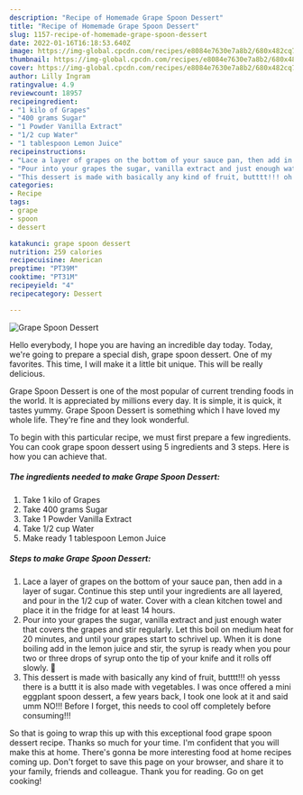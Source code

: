 ```yaml
---
description: "Recipe of Homemade Grape Spoon Dessert"
title: "Recipe of Homemade Grape Spoon Dessert"
slug: 1157-recipe-of-homemade-grape-spoon-dessert
date: 2022-01-16T16:18:53.640Z
image: https://img-global.cpcdn.com/recipes/e8084e7630e7a8b2/680x482cq70/grape-spoon-dessert-recipe-main-photo.jpg
thumbnail: https://img-global.cpcdn.com/recipes/e8084e7630e7a8b2/680x482cq70/grape-spoon-dessert-recipe-main-photo.jpg
cover: https://img-global.cpcdn.com/recipes/e8084e7630e7a8b2/680x482cq70/grape-spoon-dessert-recipe-main-photo.jpg
author: Lilly Ingram
ratingvalue: 4.9
reviewcount: 18957
recipeingredient:
- "1 kilo of Grapes"
- "400 grams Sugar"
- "1 Powder Vanilla Extract"
- "1/2 cup Water"
- "1 tablespoon Lemon Juice"
recipeinstructions:
- "Lace a layer of grapes on the bottom of your sauce pan, then add in a layer of sugar. Continue this step until your ingredients are all layered, and pour in the 1/2 cup of water. Cover with a clean kitchen towel and place it in the fridge for at least 14 hours."
- "Pour into your grapes the sugar, vanilla extract and just enough water that covers the grapes and stir regularly. Let this boil on medium heat for 20 minutes, and until your grapes start to schrivel up. When it is done boiling add in the lemon juice and stir, the syrup is ready when you pour two or three drops of syrup onto the tip of your knife and it rolls off slowly. 🙂"
- "This dessert is made with basically any kind of fruit, butttt!!! oh yesss there is a buttt it is also made with vegetables. I was once offered a mini eggplant spoon dessert, a few years back, I took one look at it and said umm NO!!! Before I forget, this needs to cool off completely before consuming!!!"
categories:
- Recipe
tags:
- grape
- spoon
- dessert

katakunci: grape spoon dessert 
nutrition: 259 calories
recipecuisine: American
preptime: "PT39M"
cooktime: "PT31M"
recipeyield: "4"
recipecategory: Dessert

---
```



![Grape Spoon Dessert](https://img-global.cpcdn.com/recipes/e8084e7630e7a8b2/680x482cq70/grape-spoon-dessert-recipe-main-photo.jpg)

Hello everybody, I hope you are having an incredible day today. Today, we're going to prepare a special dish, grape spoon dessert. One of my favorites. This time, I will make it a little bit unique. This will be really delicious.

Grape Spoon Dessert is one of the most popular of current trending foods in the world. It is appreciated by millions every day. It is simple, it is quick, it tastes yummy. Grape Spoon Dessert is something which I have loved my whole life. They're fine and they look wonderful.




To begin with this particular recipe, we must first prepare a few ingredients. You can cook grape spoon dessert using 5 ingredients and 3 steps. Here is how you can achieve that.

<!--inarticleads1-->

##### The ingredients needed to make Grape Spoon Dessert:

1. Take 1 kilo of Grapes
1. Take 400 grams Sugar
1. Take 1 Powder Vanilla Extract
1. Take 1/2 cup Water
1. Make ready 1 tablespoon Lemon Juice




<!--inarticleads2-->

##### Steps to make Grape Spoon Dessert:

1. Lace a layer of grapes on the bottom of your sauce pan, then add in a layer of sugar. Continue this step until your ingredients are all layered, and pour in the 1/2 cup of water. Cover with a clean kitchen towel and place it in the fridge for at least 14 hours.
1. Pour into your grapes the sugar, vanilla extract and just enough water that covers the grapes and stir regularly. Let this boil on medium heat for 20 minutes, and until your grapes start to schrivel up. When it is done boiling add in the lemon juice and stir, the syrup is ready when you pour two or three drops of syrup onto the tip of your knife and it rolls off slowly. 🙂
1. This dessert is made with basically any kind of fruit, butttt!!! oh yesss there is a buttt it is also made with vegetables. I was once offered a mini eggplant spoon dessert, a few years back, I took one look at it and said umm NO!!! Before I forget, this needs to cool off completely before consuming!!!




So that is going to wrap this up with this exceptional food grape spoon dessert recipe. Thanks so much for your time. I'm confident that you will make this at home. There's gonna be more interesting food at home recipes coming up. Don't forget to save this page on your browser, and share it to your family, friends and colleague. Thank you for reading. Go on get cooking!
